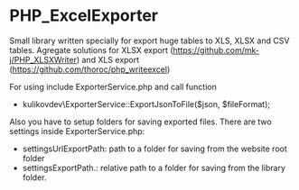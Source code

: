 # PHP_ExcelExporter
  Small library written specially for export huge tables to XLS, XLSX and CSV tables.
Agregate solutions for XLSX export (https://github.com/mk-j/PHP_XLSXWriter) and XLS export (https://github.com/thoroc/php_writeexcel)
  
For using include ExporterService.php and call function 
* kulikovdev\ExporterService::ExportJsonToFile($json, $fileFormat);

Also you have to setup folders for saving exported files. There are two settings inside ExporterService.php:
* settingsUrlExportPath: path to a folder for saving from the website root folder
* settingsExportPath.: relative path to a folder for saving from the library folder.
 
 
